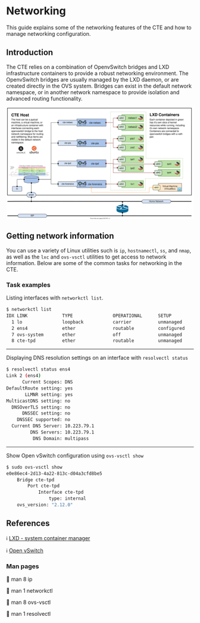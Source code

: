 # Networking

This guide explains some of the networking features of the CTE and how to manage networking configuration.

## Introduction

The CTE relies on a combination of OpenvSwitch bridges and LXD infrastructure containers to provide a robust networking environment.  The OpenvSwitch bridges are usually managed by the LXD daemon, or are created directly in the OVS system.  Bridges can exist in the default network namespace, or in another network namespace to provide isolation and advanced routing functionality.

![CTE Network Diagram](./svg/CTE_Network.svg)

## Getting network information

You can use a variety of Linux utilities such is `ip`, `hostnamectl`, `ss`, and `nmap`, as well as the `lxc` and `ovs-vsctl` utilities to get access to network information.  Below are some of the common tasks for networking in the CTE.

### Task examples

Listing interfaces with `networkctl list`.

```bash
$ networkctl list
IDX LINK             TYPE               OPERATIONAL      SETUP     
  1 lo               loopback           carrier          unmanaged
  2 ens4             ether              routable         configured
  7 ovs-system       ether              off              unmanaged
  8 cte-tpd          ether              routable         unmanaged
```

---

Displaying DNS resolution settings on an interface with `resolvectl status`

```bash
$ resolvectl status ens4
Link 2 (ens4)
      Current Scopes: DNS
DefaultRoute setting: yes
       LLMNR setting: yes
MulticastDNS setting: no
  DNSOverTLS setting: no
      DNSSEC setting: no
    DNSSEC supported: no
  Current DNS Server: 10.223.79.1
         DNS Servers: 10.223.79.1
          DNS Domain: multipass
```

---

Show Open vSwitch configuration using `ovs-vsctl show`

```bash
$ sudo ovs-vsctl show
e0e86ec4-2d13-4a22-813c-d04a3cfd8be5
    Bridge cte-tpd
        Port cte-tpd
            Interface cte-tpd
                type: internal
    ovs_version: "2.12.0"
```

## References

 :information_source: [LXD - system container manager](https://lxd.readthedocs.io/en/latest/ "a next generation system container and virtual machine manager")

 :information_source: [Open vSwitch](http://docs.openvswitch.org/en/latest/ "a production quality, multilayer virtual switch")

### Man pages

:orange_book: man 8 ip

:orange_book: man 1 networkctl

:orange_book: man 8 ovs-vsctl

:orange_book: man 1 resolvectl
